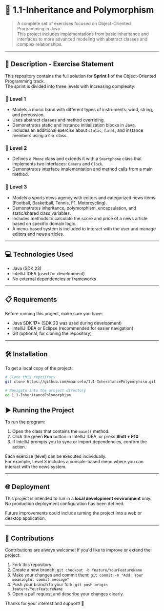 # 🎵  1.1-Inheritance and Polymorphism

> A complete set of exercises focused on Object-Oriented Programming in Java.  
This project includes implementations from basic inheritance and interfaces to more advanced modeling with abstract classes and complex relationships.

---

## 📄 Description - Exercise Statement

This repository contains the full solution for **Sprint 1** of the Object-Oriented Programming track.  
The sprint is divided into three levels with increasing complexity:

### 🥁 Level 1  
- Models a music band with different types of instruments: wind, string, and percussion.
- Uses abstract classes and method overriding.
- Demonstrates static and instance initialization blocks in Java.
- Includes an additional exercise about `static`, `final`, and instance members using a `Car` class.

### 📱 Level 2  
- Defines a `Phone` class and extends it with a `Smartphone` class that implements two interfaces: `Camera` and `Clock`.
- Demonstrates interface implementation and method calls from a main method.

### 📰 Level 3  
- Models a sports news agency with editors and categorized news items (Football, Basketball, Tennis, F1, Motorcycling).
- Demonstrates inheritance, polymorphism, encapsulation, and static/shared class variables.
- Includes methods to calculate the score and price of a news article based on specific domain logic.
- A menu-based system is included to interact with the user and manage editors and news articles.

---

## 💻 Technologies Used

- Java (SDK 23)
- IntelliJ IDEA (used for development)
- No external dependencies or frameworks

---

## 📋 Requirements

Before running this project, make sure you have:

- Java SDK **17+** (SDK 23 was used during development)
- IntelliJ IDEA or Eclipse (recommended for easier navigation)
- Git (optional, for cloning the repository)

---

## 🛠️ Installation

To get a local copy of the project:

```bash
# Clone this repository
git clone https://github.com/maarselo/1.1-InheritancePolymorphism.git

# Navigate into the project directory
cd 1.1-InheritancePolymorphism
```
## ▶️ Running the Project

To run the program:

1. Open the class that contains the `main()` method.
2. Click the green **Run** button in IntelliJ IDEA, or press **Shift + F10**.
3. If IntelliJ prompts you to sync or import dependencies, confirm the action.

Each exercise (level) can be executed individually.  
For example, Level 3 includes a console-based menu where you can interact with the news system.

---

## 🌐 Deployment

This project is intended to run in a **local development environment** only.  
No production deployment configuration has been defined.

Future improvements could include turning the project into a web or desktop application.

---

## 🤝 Contributions

Contributions are always welcome! If you'd like to improve or extend the project:

1. Fork this repository.
2. Create a new branch: `git checkout -b feature/YourFeatureName`
3. Make your changes and commit them: `git commit -m "Add: Your meaningful commit message"`
4. Push your branch to your fork: `git push origin feature/YourFeatureName`
5. Open a pull request and describe your changes clearly.

Thanks for your interest and support! 🚀

